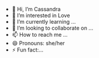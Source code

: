 - 👋 Hi, I’m Cassandra
- 👀 I’m interested in Love
- 🌱 I’m currently learning ...
- 💞️ I’m looking to collaborate on ...
- 📫 How to reach me ...
- 😄 Pronouns: she/her
- ⚡ Fun fact:...

<!---
Cassandra/Cassandra is a ✨ special ✨ repository because its `README.md` (this file) appears on your GitHub profile.
You can click the Preview link to take a look at your changes.
--->
